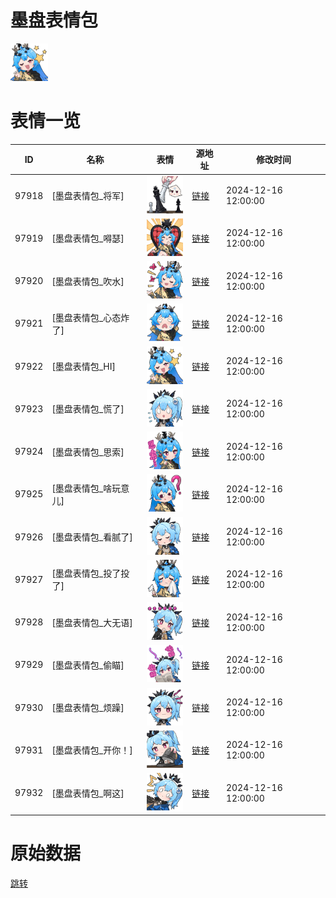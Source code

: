 # 墨盘表情包

<img src="./cover.png" height="60" alt="cover" />

# 表情一览

|ID|名称|表情|源地址|修改时间|
|----|----|----|----|----|
|97918|[墨盘表情包_将军]|<img src="./pic/097918_%5B墨盘表情包_将军%5D.png" height="60" alt="将军"/>|[链接](https://i0.hdslb.com/bfs/garb/469ab2dfec338619fd8c33f7eb6d5952c1ca3ba1.png)|2024-12-16 12:00:00|
|97919|[墨盘表情包_嘚瑟]|<img src="./pic/097919_%5B墨盘表情包_嘚瑟%5D.png" height="60" alt="嘚瑟"/>|[链接](https://i0.hdslb.com/bfs/garb/f1ecc73d2457336ab4be6ec8f57f9a27ddf180cd.png)|2024-12-16 12:00:00|
|97920|[墨盘表情包_吹水]|<img src="./pic/097920_%5B墨盘表情包_吹水%5D.png" height="60" alt="吹水"/>|[链接](https://i0.hdslb.com/bfs/garb/ddb736fe8b123155255ffc186bbb77ec5d3d4f72.png)|2024-12-16 12:00:00|
|97921|[墨盘表情包_心态炸了]|<img src="./pic/097921_%5B墨盘表情包_心态炸了%5D.png" height="60" alt="心态炸了"/>|[链接](https://i0.hdslb.com/bfs/garb/525ed8a143d1d28223b7280e9763e156016649f9.png)|2024-12-16 12:00:00|
|97922|[墨盘表情包_HI]|<img src="./pic/097922_%5B墨盘表情包_HI%5D.png" height="60" alt="HI"/>|[链接](https://i0.hdslb.com/bfs/garb/9c02fe6c01a2b6b0ee4e346200c63ad93ef734ca.png)|2024-12-16 12:00:00|
|97923|[墨盘表情包_慌了]|<img src="./pic/097923_%5B墨盘表情包_慌了%5D.png" height="60" alt="慌了"/>|[链接](https://i0.hdslb.com/bfs/garb/622e679ad44e5540c8ff8e864452bdcc88a64484.png)|2024-12-16 12:00:00|
|97924|[墨盘表情包_思索]|<img src="./pic/097924_%5B墨盘表情包_思索%5D.png" height="60" alt="思索"/>|[链接](https://i0.hdslb.com/bfs/garb/4cb64b0cb2b1b6537f4597ffcafbcde75570b06e.png)|2024-12-16 12:00:00|
|97925|[墨盘表情包_啥玩意儿]|<img src="./pic/097925_%5B墨盘表情包_啥玩意儿%5D.png" height="60" alt="啥玩意儿"/>|[链接](https://i0.hdslb.com/bfs/garb/04923a48cace9553ac2480dcaa024d28a773a049.png)|2024-12-16 12:00:00|
|97926|[墨盘表情包_看腻了]|<img src="./pic/097926_%5B墨盘表情包_看腻了%5D.png" height="60" alt="看腻了"/>|[链接](https://i0.hdslb.com/bfs/garb/210a766b930b2389300423ca0aefe474c18c9330.png)|2024-12-16 12:00:00|
|97927|[墨盘表情包_投了投了]|<img src="./pic/097927_%5B墨盘表情包_投了投了%5D.png" height="60" alt="投了投了"/>|[链接](https://i0.hdslb.com/bfs/garb/56dba51b46824fa93d763c133faf13c70890d5f1.png)|2024-12-16 12:00:00|
|97928|[墨盘表情包_大无语]|<img src="./pic/097928_%5B墨盘表情包_大无语%5D.png" height="60" alt="大无语"/>|[链接](https://i0.hdslb.com/bfs/garb/eefdd3cd24baa848f798b53dc8e023df64463afb.png)|2024-12-16 12:00:00|
|97929|[墨盘表情包_偷瞄]|<img src="./pic/097929_%5B墨盘表情包_偷瞄%5D.png" height="60" alt="偷瞄"/>|[链接](https://i0.hdslb.com/bfs/garb/b4cdf0ced9150e3827f9e59592d1b7b7c5f1291e.png)|2024-12-16 12:00:00|
|97930|[墨盘表情包_烦躁]|<img src="./pic/097930_%5B墨盘表情包_烦躁%5D.png" height="60" alt="烦躁"/>|[链接](https://i0.hdslb.com/bfs/garb/7f1ab0d427cbc39778422bc81fe84336631b917d.png)|2024-12-16 12:00:00|
|97931|[墨盘表情包_开你！]|<img src="./pic/097931_%5B墨盘表情包_开你！%5D.png" height="60" alt="开你！"/>|[链接](https://i0.hdslb.com/bfs/garb/ad04aa2e18051a5b6279193c83fa406e4b5cb6e0.png)|2024-12-16 12:00:00|
|97932|[墨盘表情包_啊这]|<img src="./pic/097932_%5B墨盘表情包_啊这%5D.png" height="60" alt="啊这"/>|[链接](https://i0.hdslb.com/bfs/garb/2c49e9a5ec062dad16d7235ce619293168424ef5.png)|2024-12-16 12:00:00|

# 原始数据

[跳转](./raw.json)

